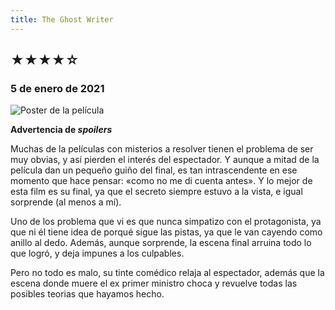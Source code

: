 ```yaml
---
title: The Ghost Writer
---
```


## &starf;&starf;&starf;&starf;&star;

### 5 de enero de 2021

![](../img/the_ghost_writer.jpg "Poster de la película")

**Advertencia de *spoilers***

Muchas de la películas con misterios a resolver tienen el problema de ser muy obvias, y así pierden el interés del espectador.
Y aunque a mitad de la película dan un pequeño guiño del final, es tan intrascendente en ese momento que hace pensar: «como no me di cuenta antes».
Y lo mejor de esta film es su final, ya que el secreto siempre estuvo a la vista, e igual sorprende (al menos a mí).

Uno de los problema que vi es que nunca simpatizo con el protagonista, ya que ni él tiene idea de porqué sigue las pistas, ya que le van cayendo como anillo al dedo. Además, aunque sorprende, la escena final arruina todo lo que logró, y deja impunes a los culpables.

Pero no todo es malo, su tinte comédico relaja al espectador, además que la escena donde muere el ex primer ministro choca y revuelve todas las posibles teorias que hayamos hecho.
